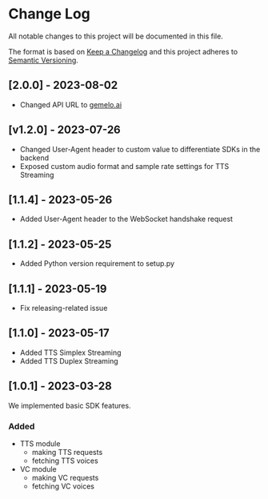 # Change Log
All notable changes to this project will be documented in this file.

The format is based on [Keep a Changelog](http://keepachangelog.com/)
and this project adheres to [Semantic Versioning](http://semver.org/).

## [2.0.0] - 2023-08-02

- Changed API URL to [gemelo.ai](https://gemelo.ai)

## [v1.2.0] - 2023-07-26

- Changed User-Agent header to custom value to differentiate SDKs in the backend
- Exposed custom audio format and sample rate settings for TTS Streaming

## [1.1.4] - 2023-05-26

- Added User-Agent header to the WebSocket handshake request

## [1.1.2] - 2023-05-25

- Added Python version requirement to setup.py

## [1.1.1] - 2023-05-19

- Fix releasing-related issue

## [1.1.0] - 2023-05-17

- Added TTS Simplex Streaming
- Added TTS Duplex Streaming

## [1.0.1] - 2023-03-28

We implemented basic SDK features.

### Added

- TTS module
  - making TTS requests
  - fetching TTS voices
- VC module
  - making VC requests
  - fetching VC voices
